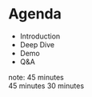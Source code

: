 #  Agenda

- Introduction 
- Deep Dive 
- Demo 
- Q&A 

note:
    45 minutes  
    45 minutes
    30 minutes
